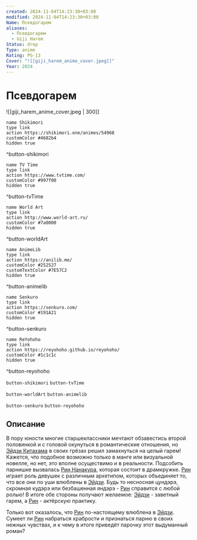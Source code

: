 ```yaml
---
created: 2024-11-04T14:23:30+03:00
modified: 2024-11-04T14:23:30+03:00
Name: Псевдогарем
aliases:
  - Псевдогарем
  - Giji Harem
Status: drop
Type: anime
Rating: PG-13
Cover: "![[giji_harem_anime_cover.jpeg]]"
Year: 2024
---
```


# Псевдогарем

![[giji_harem_anime_cover.jpeg | 300]]

```button
name Shikimori
type link
action https://shikimori.one/animes/54968
customColor #4682b4
hidden true
```
^button-shikimori

```button
name TV Time
type link
action https://www.tvtime.com/
customColor #997f00
hidden true
```
^button-tvTime

```button
name World Art
type link
action http://www.world-art.ru/
customColor #7a0000
hidden true
```
^button-worldArt

```button
name AnimeLib
type link
action https://anilib.me/
customColor #252527
customTextColor #7E57C2
hidden true
```
^button-animelib

```button
name Senkuro
type link
action https://senkuro.com/
customColor #191A21
hidden true
```
^button-senkuro

```button
name ReYohoho
type link
action https://reyohoho.github.io/reyohoho/
customColor #1c1c1c
hidden true
```
^button-reyohoho

`button-shikimori` `button-tvTime`

`button-worldArt` `button-animelib`

`button-senkuro` `button-reyohoho`

## Описание

В пору юности многие старшеклассники мечтают обзавестись второй половинкой и с головой окунуться в романтические отношения, но [Эйдзи Китахама](https://shikimori.one/characters/169654-eiji-kitahama) в своих грёзах решил замахнуться на целый гарем! Кажется, что подобное возможно только в манге или визуальной новелле, но нет, это вполне осуществимо и в реальности. Подсобить парнишке вызвалась [Рин Нанакура](https://shikimori.one/characters/171556-rin-nanakura), которая состоит в драмкружке. [Рин](https://shikimori.one/characters/171556-rin-nanakura) играет роль девушек с различным архетипом, которых объединяет то, что все они по уши влюблены в [Эйдзи](https://shikimori.one/characters/169654-eiji-kitahama). Будь то несносная цундэрэ, скромная кудэрэ или безбашенная яндэрэ - [Рин](https://shikimori.one/characters/171556-rin-nanakura) справится с любой ролью! В итоге обе стороны получают желаемое: [Эйдзи](https://shikimori.one/characters/169654-eiji-kitahama) - заветный гарем, а [Рин](https://shikimori.one/characters/171556-rin-nanakura) - актёрскую практику.

Только вот оказалось, что [Рин](https://shikimori.one/characters/171556-rin-nanakura) по-настоящему влюблена в [Эйдзи](https://shikimori.one/characters/169654-eiji-kitahama). Сумеет ли [Рин](https://shikimori.one/characters/171556-rin-nanakura) набраться храбрости и признаться парню в своих нежных чувствах, и к чему в итоге приведёт парочку этот выдуманный роман?

